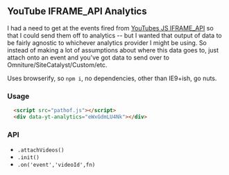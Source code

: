 ## YouTube IFRAME_API Analytics
I had a need to get at the events fired from [YouTubes JS IFRAME_API](https://developers.google.com/youtube/iframe_api_reference) so that I could send them off to analytics -- but I wanted that output of data to be fairly agnostic to whichever analytics provider I might be using. So instead of making a lot of assumptions about where this data goes to, just attach onto an event and you've got data to send over to Omniture/SiteCatalyst/Custom/etc.

Uses browserify, so `npm i`, no dependencies, other than IE9+ish, go nuts.

### Usage
```html
  <script src="pathof.js"></script>
  <div data-yt-analytics="eWxGdmLU4Nk"></div>
```

### API
- `.attachVideos()`
- `.init()`
- `.on('event','videoId',fn)`